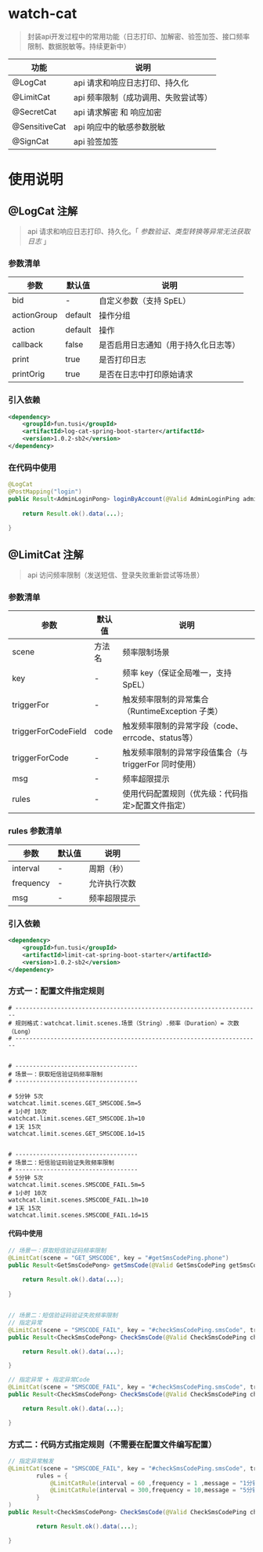 # watch-cat
  > 封装api开发过程中的常用功能（日志打印、加解密、验签加签、接口频率限制、数据脱敏等。持续更新中）

| 功能            | 说明                   |
|-|----------------------|
| @LogCat       | api 请求和响应日志打印、持久化    |
| @LimitCat     | api 频率限制（成功调用、失败尝试等） |
| @SecretCat    | api 请求解密 和 响应加密      |
| @SensitiveCat | api 响应中的敏感参数脱敏       |
| @SignCat      | api 验签加签             |


# 使用说明

## @LogCat 注解
> api 请求和响应日志打印、持久化。「 _参数验证、类型转换等异常无法获取日志_ 」

### 参数清单

| 参数          | 默认值     | 说明 |
|-------------|--|---|
| bid         | -       | 自定义参数（支持 SpEL）  |
| actionGroup | default | 操作分组 |
| action      | default | 操作 |
| callback    | false   | 是否启用日志通知（用于持久化日志等） |
| print       | true    | 是否打印日志 |
| printOrig   | true    | 是否在日志中打印原始请求 |

### 引入依赖
```xml
<dependency>
    <groupId>fun.tusi</groupId>
    <artifactId>log-cat-spring-boot-starter</artifactId>
    <version>1.0.2-sb2</version>
</dependency>
```

### 在代码中使用
```java
@LogCat
@PostMapping("login")
public Result<AdminLoginPong> loginByAccount(@Valid AdminLoginPing adminLoginPing) {
    
    return Result.ok().data(...);
    
}
```

## @LimitCat 注解
> api 访问频率限制（发送短信、登录失败重新尝试等场景）

### 参数清单
| 参数                 | 默认值  | 说明                                |
|---------------------|------|-----------------------------------|
| scene               | 方法名  | 频率限制场景                            |
| key                 | -    | 频率 key（保证全局唯一，支持SpEL）             |
| triggerFor          | -    | 触发频率限制的异常集合（RuntimeException 子类）  |
| triggerForCodeField | code | 触发频率限制的异常字段（code、errcode、status等） |
| triggerForCode      | -    | 触发频率限制的异常字段值集合（与 triggerFor 同时使用） |
| msg                 | -    | 频率超限提示                            |
| rules               | -    | 使用代码配置规则（优先级：代码指定>配置文件指定）         |

### rules 参数清单
| 参数        | 默认值  | 说明                                |
|-----------|------|-----------------------------------|
| interval  | -    | 周期（秒）                          |
| frequency | -    | 允许执行次数            |
| msg   | -    | 频率超限提示                            |

### 引入依赖
```xml
<dependency>
    <groupId>fun.tusi</groupId>
    <artifactId>limit-cat-spring-boot-starter</artifactId>
    <version>1.0.2-sb2</version>
</dependency>
```

### 方式一：配置文件指定规则

```properties
# ----------------------------------------------------------------------
# 规则格式：watchcat.limit.scenes.场景（String）.频率（Duration）= 次数（Long）
# ----------------------------------------------------------------------


# -----------------------------------
# 场景一：获取短信验证码频率限制
# -----------------------------------

# 5分钟 5次
watchcat.limit.scenes.GET_SMSCODE.5m=5
# 1小时 10次
watchcat.limit.scenes.GET_SMSCODE.1h=10
# 1天 15次
watchcat.limit.scenes.GET_SMSCODE.1d=15


# -----------------------------------
# 场景二：短信验证码验证失败频率限制
# -----------------------------------
# 5分钟 5次
watchcat.limit.scenes.SMSCODE_FAIL.5m=5
# 1小时 10次
watchcat.limit.scenes.SMSCODE_FAIL.1h=10
# 1天 15次
watchcat.limit.scenes.SMSCODE_FAIL.1d=15

```
#### 代码中使用

```java
// 场景一：获取短信验证码频率限制
@LimitCat(scene = "GET_SMSCODE", key = "#getSmsCodePing.phone")
public Result<GetSmsCodePong> getSmsCode(@Valid GetSmsCodePing getSmsCodePing) {
    
    return Result.ok().data(...);
    
}


// 场景二：短信验证码验证失败频率限制
// 指定异常
@LimitCat(scene = "SMSCODE_FAIL", key = "#checkSmsCodePing.smsCode", triggerFor = BusinessException.class)
public Result<CheckSmsCodePong> CheckSmsCode(@Valid CheckSmsCodePing checkSmsCodePing) {

    return Result.ok().data(...);

}

// 指定异常 + 指定异常Code
@LimitCat(scene = "SMSCODE_FAIL", key = "#checkSmsCodePing.smsCode", triggerFor = BusinessException.class, triggerForCode = {"6000","6001"})
public Result<CheckSmsCodePong> CheckSmsCode(@Valid CheckSmsCodePing checkSmsCodePing) {

    return Result.ok().data(...);

}
```

### 方式二：代码方式指定规则（不需要在配置文件编写配置）
```java
// 指定异常触发
@LimitCat(scene = "SMSCODE_FAIL", key = "#checkSmsCodePing.smsCode", triggerFor = BusinessException.class, 
        rules = {
            @LimitCatRule(interval = 60 ,frequency = 1 ,message = "1分钟只能错误验证1次"),
            @LimitCatRule(interval = 300,frequency = 10,message = "5分钟只能错误验证10次")
        }
)
public Result<CheckSmsCodePong> CheckSmsCode(@Valid CheckSmsCodePing checkSmsCodePing) {

        return Result.ok().data(...);

}
```

